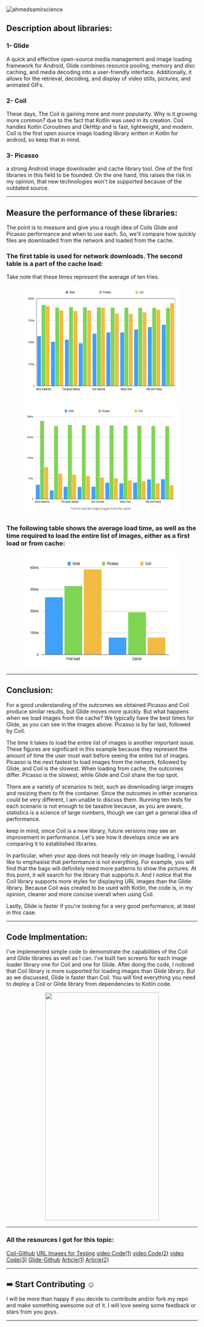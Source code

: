 
<p align="left"> <img src="https://komarev.com/ghpvc/?username=ahmedsamirscience&label=Profile%20views&color=0e75b6&style=flat" alt="ahmedsamirscience" /> </p>

## Description about libraries:

### 1- Glide
A quick and effective open-source media management and image loading framework for Android, Glide combines resource pooling, memory and disc caching, and media decoding into a user-friendly interface. Additionally, it allows for the retrieval, decoding, and display of video stills, pictures, and animated GIFs.

### 2- Coil
These days, The Coil is gaining more and more popularity. Why is it growing more common? due to the fact that Kotlin was used in its creation. Coil handles Kotlin Coroutines and OkHttp and is fast, lightweight, and modern. Coil is the first open source image loading library written in Kotlin for android, so keep that in mind.

### 3- Picasso
a strong Android image downloader and cache library tool. One of the first libraries in this field to be founded. On the one hand, this raises the risk in my opinion, that new technologies won't be supported because of the outdated source.
***

## Measure the performance of these libraries:

The point is to measure and give you a rough idea of Coils Glide and Picasso performance and when to use each. So, we'll compare how quickly files are downloaded from the network and loaded from the cache.


### The first table is used for network downloads. The second table is a part of the cache load:
Take note that these times represent the average of ten tries.

<p href="url" align="center"  >
  <img src="https://github.com/AhmedSamirScience/image_loading_android_libraries_glide_coil_picasso/blob/master/pic1.png" height="300" width="420"  />
 <img src="https://github.com/AhmedSamirScience/image_loading_android_libraries_glide_coil_picasso/blob/master/pic2.png"   height="300" width="420" /> 
</p>

### The following table shows the average load time, as well as the time required to load the entire list of images, either as a first load or from cache:
<p href="url"  align="center" ><img src="https://github.com/AhmedSamirScience/image_loading_android_libraries_glide_coil_picasso/blob/master/pic3.png" height="300" width="420" ></p>

***
## Conclusion:
For a good understanding of the outcomes we obtained Picasso and Coil produce similar results, but Glide moves more quickly. But what happens when we load images from the cache? We typically have the best times for Glide, as you can see in the images above. Picasso is by far last, followed by Coil.

The time it takes to load the entire list of images is another important issue. These figures are significant in this example because they represent the amount of time the user must wait before seeing the entire list of images. Picasso is the next fastest to load images from the network, followed by Glide, and Coil is the slowest. When loading from cache, the outcomes differ. Picasso is the slowest, while Glide and Coil share the top spot.

There are a variety of scenarios to test, such as downloading large images and resizing them to fit the container. Since the outcomes in other scenarios could be very different, I am unable to discuss them. Running ten tests for each scenario is not enough to be taxative because, as you are aware, statistics is a science of large numbers, though we can get a general idea of performance.

keep in mind, since Coil is a new library, future versions may see an improvement in performance. Let's see how it develops since we are comparing it to established libraries.

In particular, when your app does not heavily rely on image loading, I would like to emphasise that performance is not everything. For example, you will find that the bags will definitely need more patterns to show the pictures. At this point, it will search for the library that supports it. And I notice that the Coil library supports more styles for displaying URL images than the Glide library. Because Coil was created to be used with Kotlin, the code is, in my opinion, cleaner and more concise overall when using Coil.

Lastly, Glide is faster if you're looking for a very good performance, at least in this case.
***
## Code Implmentation:
I've implemented simple code to demonstrate the capabilities of the Coil and Glide libraries as well as I can. I've built two screens for each image loader library one for Coil and one for Glide. After doing the code, I noticed that Coil library is more supported for loading images than Glide library. But as we discussed, Glide is faster than Coil. You will find everything you need to deploy a Coil or Glide library from dependencies to Kotlin code.

<p href="url"  align="center" ><img src="https://github.com/AhmedSamirScience/Image_loading_android_libraries_glide_coil_picasso/blob/master/gif1.gif" height="600" width="300" ></p>

***
### All the resources I got for this topic:
[Coil-Github](https://github.com/coil-kt/coil)
[URL Images for Testing](https://www.infogrepper.com/image-url-for-testing/)
[video Code(1)](https://www.youtube.com/watch?v=LsJza8kCtTs&ab_channel=AppCodeStudio)
[video Code(2)](https://www.youtube.com/watch?v=IBaUjzn2Rgo&ab_channel=Stevdza-San)
[video Code(3)](https://www.youtube.com/watch?v=drEPpZBMYAI&ab_channel=AppCodeStudio)
[Glide-Github](https://github.com/bumptech/glide)
[Article(1)](https://tech.instacart.com/introducing-coil-kotlin-first-image-loading-on-android-f0fdc7a2a99e)
[Article(2)](https://proandroiddev.com/coil-vs-picasso-vs-glide-get-ready-go-774add8cfd40)


***
## ➠ Start Contributing ☺
I will be more than happy if you decide to contribute and/or fork my repo and make something awesome out of it. I will love seeing some feedback or stars from you guys.

***


